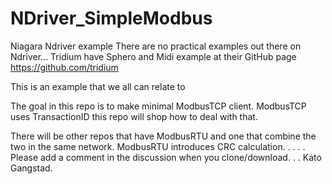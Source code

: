 # NDriver_SimpleModbus
Niagara Ndriver example
There are no practical examples out there on Ndriver...
Tridium have Sphero and Midi example at their GitHub page https://github.com/tridium

This is an example that we all can relate to

The goal in this repo is to make minimal ModbusTCP client.
ModbusTCP uses TransactionID this repo will shop how to deal with that.

There will be other repos that have ModbusRTU and one that combine the two in the same network.
ModbusRTU introduces CRC calculation.
.
.
.
.
Please add a comment in the discussion when you clone/download.
.
.
Kato Gangstad.

